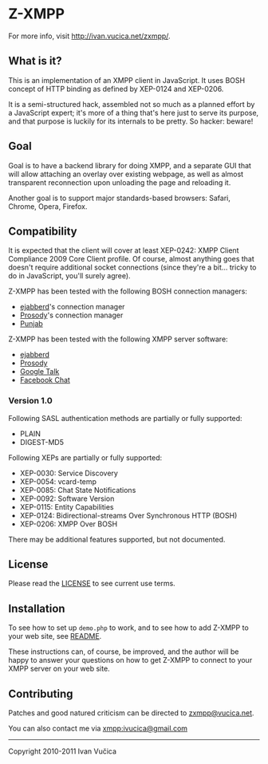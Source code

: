 # Z-XMPP #

For more info, visit <http://ivan.vucica.net/zxmpp/>.

## What is it? ##
This is an implementation of an XMPP client in JavaScript. It uses BOSH concept 
of HTTP binding as defined by XEP-0124 and XEP-0206. 

It is a semi-structured hack, assembled not so much as a planned effort by 
a JavaScript expert; it's more of a thing that's here just to serve its purpose,
and that purpose is luckily for its internals to be pretty. So hacker: beware!

## Goal ##

Goal is to have a backend library for doing XMPP, and a separate GUI that will
allow attaching an overlay over existing webpage, as well as almost transparent
reconnection upon unloading the page and reloading it.

Another goal is to support major standards-based browsers: Safari, Chrome,
Opera, Firefox.

## Compatibility ##

It is expected that the client will cover at least XEP-0242: XMPP Client
Compliance 2009 Core Client profile. Of course, almost anything goes that
doesn't require additional socket connections (since they're a bit... tricky
to do in JavaScript, you'll surely agree).

Z-XMPP has been tested with the following BOSH connection managers:

* [ejabberd](http://ejabberd.im/)'s connection manager
* [Prosody](http://prosody.im/)'s connection manager
* [Punjab](http://punjab.sourceforge.net/)

Z-XMPP has been tested with the following XMPP server software:

* [ejabberd](http://ejabberd.im/)
* [Prosody](http://prosody.im/)
* [Google Talk](http://talk.google.com/)
* [Facebook Chat](http://www.facebook.com/help/?page=1164)

### Version 1.0 ###

Following SASL authentication methods are partially or fully supported:

* PLAIN
* DIGEST-MD5

Following XEPs are partially or fully supported:

* XEP-0030: Service Discovery
* XEP-0054: vcard-temp
* XEP-0085: Chat State Notifications
* XEP-0092: Software Version
* XEP-0115: Entity Capabilities
* XEP-0124: Bidirectional-streams Over Synchronous HTTP (BOSH)
* XEP-0206: XMPP Over BOSH

There may be additional features supported, but not documented.

## License ##

Please read the [LICENSE](LICENSE) to see current use terms.

## Installation ##

To see how to set up `demo.php` to work, and to see how to add Z-XMPP to your
web site, see [README](README.md).

These instructions can, of course, be improved, and the author will be
happy to answer your questions on how to get Z-XMPP to connect to your
XMPP server on your web site.

## Contributing ##

Patches and good natured criticism can be directed to <zxmpp@vucica.net>.

You can also contact me via <xmpp:ivucica@gmail.com>

- - -

Copyright 2010-2011 Ivan Vučica

